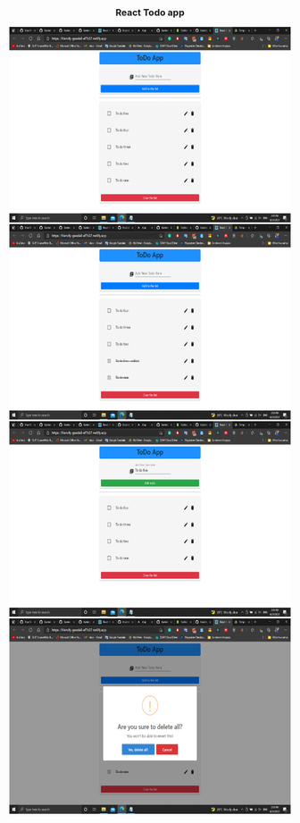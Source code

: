 <h3 align="center">React Todo app</h3>

<p align="center">

  <img src="ScreenShots/(1).png" alt="Logo" height="350">
  <img src="ScreenShots/(2).png" alt="Logo" height="350">
  <img src="ScreenShots/(3).png" alt="Logo" height="350">
  <img src="ScreenShots/(4).png" alt="Logo" height="350">
</p>
